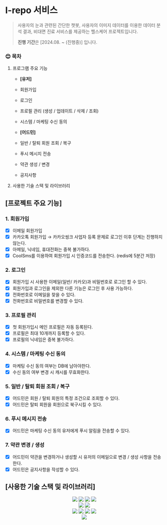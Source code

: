 # I-repo 서비스
>사용자의 눈과 관련된 간단한 챗봇, 사용자의 이미지 데이터를 이용한 데이터 분석 결과, 비대면 진료 서비스를 제공하는 헬스케어 프로젝트입니다.
>
>**진행 기간**은 [2024.08. ~ (진행중)] 입니다.

### :blush: 목차
1. 프로그램 주요 기능
    *  **[유저]**
    * 회원가입
    * 로그인
    * 프로필 관리 (생성 / 업데이트 / 삭제 / 조회)
    * 시스템 / 마케팅 수신 동의
     

    *  **[어드민]**
    * 일반 / 탈퇴 회원 조회 / 복구
    * 푸시 메시지 전송
    * 약관 생성 / 변경
    * 공지사항
  
    
2. 사용한 기술 스택 및 라이브러리


## [프로젝트 주요 기능]
### 1. 회원가입 
- [x] 이메일 회원가입
- [x] 카카오톡 회원가입 → 카카오씽크 사업자 등록 문제로 로그인 이후 단계는 진행하지 않는다.
- [x] 아메일, 닉네임, 휴대전화는 중복 불가하다.
- [x] CoolSms를 이용하여 회원가입 시 인증코드를 전송한다. (redis에 5분간 저장)

### 2. 로그인
- [x] 회원가입 시 사용한 이메일(일반/ 카카오)과 비밀번호로 로그인 할 수 있다.
- [x] 회원가입과 로그인을 제외한 다른 기능은 로그인 후 사용 가능하다.
- [x] 전화번호로 이메일을 찾을 수 있다.
- [x] 전화번호로 비밀번호를 변경할 수 있다. 

### 3. 프로필 관리
- [x] 첫 회원가입시 메인 프로필은 자동 등록된다.
- [x] 프로필은 최대 10개까지 등록할 수 있다.
- [x] 프로필의 닉네임은 중복 불가하다.  

### 4. 시스템 / 마케팅 수신 동의
- [x] 마케팅 수신 동의 여부는 DB에 남아야한다.
- [x] 수신 동의 여부 변경 시 캐시를 무효화한다.

### 5. 일반 / 탈퇴 회원 조회 / 복구
- [x] 어드민은 회원 / 탈퇴 회원의 특정 조건으로 조회할 수 있다.
- [x] 어드민은 탈퇴 회원을 회원으로 북구시킬 수 있다.

### 6. 푸시 메시지 전송
- [x] 어드민은 마케팅 수신 동의 유저에게 푸시 알림을 전송할 수 있다.

### 7. 약관 변경 / 생성
- [x] 어드민이 약관을 변경하거나 생성할 시 유저의 이메일으로 변경 / 생성 사항을 전송한다.
- [x] 어드민은 공지사항을 작성할 수 있다.

## [사용한 기술 스택 및 라이브러리]
<div align=center>
<img src="https://img.shields.io/badge/java-007396?style=for-the-badge&logo=java&logoColor=white">
  <img src="https://img.shields.io/badge/Spring%20Boot-6DB33F?style=for-the-badge&logo=Spring%20Boot&logoColor=white"/>
  <img src="https://img.shields.io/badge/Spring-6DB33F?style=for-the-badge&logo=Spring&logoColor=white"/>
  <img src="https://img.shields.io/badge/Spring Security-6DB33F?style=for-the-badge&logo=Spring Security&logoColor=white">
  <br>
  <img src="https://img.shields.io/badge/Redis-DC382D?style=for-the-badge&logo=Redis&logoColor=white"> 
  <img src="https://img.shields.io/badge/postgresql-4169E1?style=for-the-badge&logo=postgresql&logoColor=white"/>
  <br>
  <img src="https://img.shields.io/badge/docker-%230db7ed.svg?style=for-the-badge&logo=docker&logoColor=white"> 
  <img src="https://img.shields.io/badge/Amazon AWS-232F3E?style=for-the-badge&logo=amazonaws&logoColor=white"/>
  <img src="https://img.shields.io/badge/Firebase-FFCA28?style=for-the-badge&logo=firebase&logoColor=black"/>
  <img src="https://img.shields.io/badge/Linux-FCC624?style=for-the-badge&logo=linux&logoColor=black"/>
  <br>
  <img src="https://img.shields.io/badge/Postman-FF6C37?style=for-the-badge&logo=Postman&logoColor=white"/>
  

</div>
